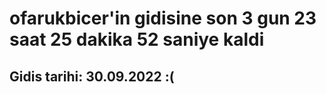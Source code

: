 # ofarukbicer'in gidisine son 3 gun 23 saat 25 dakika 52 saniye kaldi

## Gidis tarihi: 30.09.2022 :(